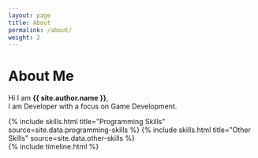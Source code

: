 ```yaml
---
layout: page
title: About
permalink: /about/
weight: 2
---
```


# **About Me**

Hi I am **{{ site.author.name }}**,<br>
I am Developer with a focus on Game Development.

<div class="row">
{% include skills.html title="Programming Skills" source=site.data.programming-skills %}
{% include skills.html title="Other Skills" source=site.data.other-skills %}
</div>

<div class="row">
{% include timeline.html %}
</div>